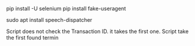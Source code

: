 
pip install -U selenium
pip install fake-useragent

sudo apt install speech-dispatcher


Script does not check the Transaction ID. it takes the first one.
Script take the first found termin
